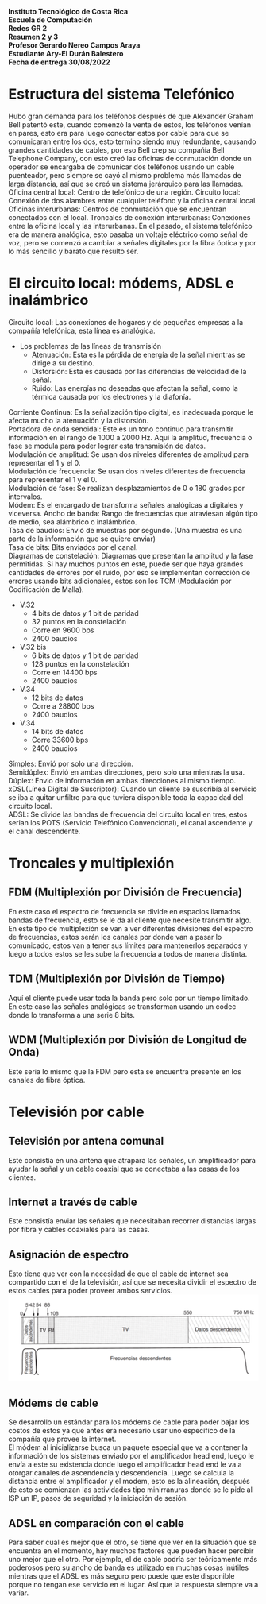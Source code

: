 **Instituto Tecnológico de Costa Rica  
Escuela de Computación  
Redes GR 2  
Resumen 2 y 3  
Profesor Gerardo Nereo Campos Araya  
Estudiante Ary-El Durán Balestero  
Fecha de entrega 30/08/2022**

# Estructura del sistema Telefónico

Hubo gran demanda para los teléfonos después de que Alexander Graham Bell patentó este, cuando comenzó la venta de estos, los teléfonos venían en pares, esto era para luego conectar estos por cable para que se comunicaran entre los dos, esto termino siendo muy redundante, causando grandes cantidades de cables, por eso Bell crep su compañía Bell Telephone Company, con esto creó las oficinas de conmutación donde un operador se encargaba de comunicar dos teléfonos usando un cable puenteador, pero siempre se cayó al mismo problema más llamadas de larga distancia, así que se creó un sistema jerárquico para las llamadas.
Oficina central local: Centro de telefónico de una región.
Circuito local: Conexión de dos alambres entre cualquier teléfono y la oficina central local.
Oficinas interurbanas: Centros de conmutación que se encuentran conectados con el local.
Troncales de conexión interurbanas: Conexiones entre la oficina local y las interurbanas.
En el pasado, el sistema telefónico era de manera analógica, esto pasaba un voltaje eléctrico como señal de voz, pero se comenzó a cambiar a señales digitales por la fibra óptica y por lo más sencillo y barato que resulto ser.

# El circuito local: módems, ADSL e inalámbrico

Circuito local: Las conexiones de hogares y de pequeñas empresas a la compañía telefónica, esta línea es analógica.

- Los problemas de las líneas de transmisión
  - Atenuación: Esta es la pérdida de energía de la señal mientras se dirige a su destino.
  - Distorsión: Esta es causada por las diferencias de velocidad de la señal.
  - Ruido: Las energías no deseadas que afectan la señal, como la térmica causada por los electrones y la diafonía.

Corriente Continua: Es la señalización tipo digital, es inadecuada porque le afecta mucho la atenuación y la distorsión.  
Portadora de onda senoidal: Este es un tono continuo para transmitir información en el rango de 1000 a 2000 Hz. Aquí la amplitud, frecuencia o fase se modula para poder lograr esta transmisión de datos.  
Modulación de amplitud: Se usan dos niveles diferentes de amplitud para representar el 1 y el 0.  
Modulación de frecuencia: Se usan dos niveles diferentes de frecuencia para representar el 1 y el 0.  
Modulación de fase: Se realizan desplazamientos de 0 o 180 grados por intervalos.  
Módem: Es el encargado de transforma señales analógicas a digitales y viceversa.
Ancho de banda: Rango de frecuencias que atraviesan algún tipo de medio, sea alámbrico o inalámbrico.  
Tasa de baudios: Envió de muestras por segundo. (Una muestra es una parte de la información que se quiere enviar)  
Tasa de bits: Bits enviados por el canal.  
Diagramas de constelación: Diagramas que presentan la amplitud y la fase permitidas. Si hay muchos puntos en este, puede ser que haya grandes cantidades de errores por el ruido, por eso se implementan corrección de errores usando bits adicionales, estos son los TCM (Modulación por Codificación de Malla).

- V.32
  - 4 bits de datos y 1 bit de paridad
  - 32 puntos en la constelación
  - Corre en 9600 bps
  - 2400 baudios
- V.32 bis
  - 6 bits de datos y 1 bit de paridad
  - 128 puntos en la constelación
  - Corre en 14400 bps
  - 2400 baudios
- V.34
  - 12 bits de datos
  - Corre a 28800 bps
  - 2400 baudios
- V.34
  - 14 bits de datos
  - Corre 33600 bps
  - 2400 baudios

Símples: Envió por solo una dirección.  
Semidúplex: Envió en ambas direcciones, pero solo una mientras la usa.  
Dúplex: Envio de información en ambas direcciones al mismo tiempo.  
xDSL(Línea Digital de Suscriptor): Cuando un cliente se suscribía al servicio se iba a quitar unfiltro para que tuviera disponible toda la capacidad del circuito local.  
ADSL: Se divide las bandas de frecuencia del circuito local en tres, estos serian los POTS (Servicio Telefónico Convencional), el canal ascendente y el canal descendente.

# Troncales y multiplexión

## FDM (Multiplexión por División de Frecuencia)

En este caso el espectro de frecuencia se divide en espacios llamados bandas de frecuencia, esto se le da al cliente que necesite transmitir algo.  
En este tipo de multiplexión se van a ver diferentes divisiones del espectro de frecuencias, estos serán los canales por donde van a pasar lo comunicado, estos van a tener sus límites para mantenerlos separados y luego a todos estos se les sube la frecuencia a todos de manera distinta.

## TDM (Multiplexión por División de Tiempo)

Aquí el cliente puede usar toda la banda pero solo por un tiempo limitado.
En este caso las señales analógicas se transforman usando un codec donde lo transforma a una serie 8 bits.

## WDM (Multiplexión por División de Longitud de Onda)

Este seria lo mismo que la FDM pero esta se encuentra presente en los canales de fibra óptica.

# Televisión por cable

## Televisión por antena comunal

Este consistía en una antena que atrapara las señales, un amplificador para ayudar la señal y un cable coaxial que se conectaba a las casas de los clientes.

## Internet a través de cable

Este consistía enviar las señales que necesitaban recorrer distancias largas por fibra y cables coaxiales para las casas.

## Asignación de espectro

Esto tiene que ver con la necesidad de que el cable de internet sea compartido con el de la televisión, así que se necesita dividir el espectro de estos cables para poder proveer ambos servicios.
![imagenEspectro](./Imagenes/Asignacion%20del%20expectro.png)

## Módems de cable

Se desarrollo un estándar para los módems de cable para poder bajar los costos de estos ya que antes era necesario usar uno específico de la compañía que provee la internet.  
El módem al inicializarse busca un paquete especial que va a contener la información de los sistemas enviado por el amplificador head end, luego le envía a este su existencia donde luego el amplificador head end le va a otorgar canales de ascendencia y descendencia. Luego se calcula la distancia entre el amplificador y el modem, esto es la alineación, después de esto se comienzan las actividades tipo minirranuras donde se le pide al ISP un IP, pasos de seguridad y la iniciación de sesión.

## ADSL en comparación con el cable

Para saber cual es mejor que el otro, se tiene que ver en la situación que se encuentra en el momento, hay muchos factores que pueden hacer percibir uno mejor que el otro. Por ejemplo, el de cable podría ser teóricamente más poderosos pero su ancho de banda es utilizado en muchas cosas inútiles mientras que el ADSL es más seguro pero puede que este disponible porque no tengan ese servicio en el lugar. Así que la respuesta siempre va a variar.
